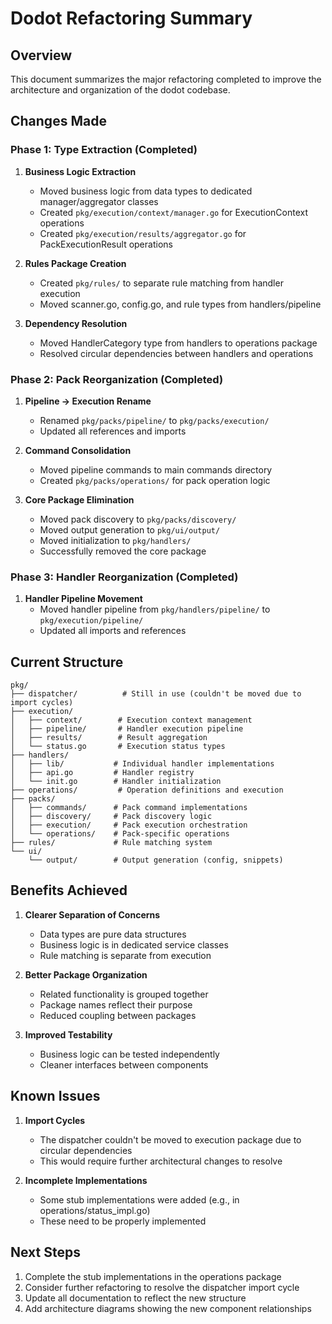 # Dodot Refactoring Summary

## Overview
This document summarizes the major refactoring completed to improve the architecture and organization of the dodot codebase.

## Changes Made

### Phase 1: Type Extraction (Completed)
1. **Business Logic Extraction**
   - Moved business logic from data types to dedicated manager/aggregator classes
   - Created `pkg/execution/context/manager.go` for ExecutionContext operations
   - Created `pkg/execution/results/aggregator.go` for PackExecutionResult operations

2. **Rules Package Creation**
   - Created `pkg/rules/` to separate rule matching from handler execution
   - Moved scanner.go, config.go, and rule types from handlers/pipeline

3. **Dependency Resolution**
   - Moved HandlerCategory type from handlers to operations package
   - Resolved circular dependencies between handlers and operations

### Phase 2: Pack Reorganization (Completed)
1. **Pipeline → Execution Rename**
   - Renamed `pkg/packs/pipeline/` to `pkg/packs/execution/`
   - Updated all references and imports

2. **Command Consolidation**
   - Moved pipeline commands to main commands directory
   - Created `pkg/packs/operations/` for pack operation logic

3. **Core Package Elimination**
   - Moved pack discovery to `pkg/packs/discovery/`
   - Moved output generation to `pkg/ui/output/`
   - Moved initialization to `pkg/handlers/`
   - Successfully removed the core package

### Phase 3: Handler Reorganization (Completed)
1. **Handler Pipeline Movement**
   - Moved handler pipeline from `pkg/handlers/pipeline/` to `pkg/execution/pipeline/`
   - Updated all imports and references

## Current Structure

```
pkg/
├── dispatcher/          # Still in use (couldn't be moved due to import cycles)
├── execution/          
│   ├── context/        # Execution context management
│   ├── pipeline/       # Handler execution pipeline
│   ├── results/        # Result aggregation
│   └── status.go       # Execution status types
├── handlers/           
│   ├── lib/           # Individual handler implementations
│   ├── api.go         # Handler registry
│   └── init.go        # Handler initialization
├── operations/         # Operation definitions and execution
├── packs/             
│   ├── commands/      # Pack command implementations
│   ├── discovery/     # Pack discovery logic
│   ├── execution/     # Pack execution orchestration
│   └── operations/    # Pack-specific operations
├── rules/             # Rule matching system
└── ui/
    └── output/        # Output generation (config, snippets)
```

## Benefits Achieved

1. **Clearer Separation of Concerns**
   - Data types are pure data structures
   - Business logic is in dedicated service classes
   - Rule matching is separate from execution

2. **Better Package Organization**
   - Related functionality is grouped together
   - Package names reflect their purpose
   - Reduced coupling between packages

3. **Improved Testability**
   - Business logic can be tested independently
   - Cleaner interfaces between components

## Known Issues

1. **Import Cycles**
   - The dispatcher couldn't be moved to execution package due to circular dependencies
   - This would require further architectural changes to resolve

2. **Incomplete Implementations**
   - Some stub implementations were added (e.g., in operations/status_impl.go)
   - These need to be properly implemented

## Next Steps

1. Complete the stub implementations in the operations package
2. Consider further refactoring to resolve the dispatcher import cycle
3. Update all documentation to reflect the new structure
4. Add architecture diagrams showing the new component relationships
